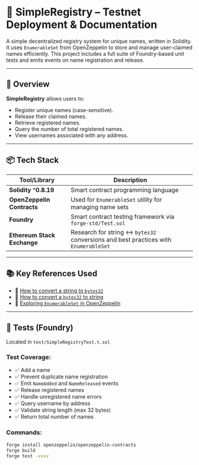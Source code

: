 # 🧾 SimpleRegistry – Testnet Deployment & Documentation

A simple decentralized registry system for unique names, written in Solidity. It uses `EnumerableSet` from OpenZeppelin to store and manage user-claimed names efficiently. This project includes a full suite of Foundry-based unit tests and emits events on name registration and release.

---

## 🚀 Overview

**SimpleRegistry** allows users to:
- Register unique names (case-sensitive).
- Release their claimed names.
- Retrieve registered names.
- Query the number of total registered names.
- View usernames associated with any address.

---

## 📦 Tech Stack

| Tool/Library              | Description                                            |
|---------------------------|--------------------------------------------------------|
| **Solidity ^0.8.19**      | Smart contract programming language                    |
| **OpenZeppelin Contracts**| Used for `EnumerableSet` utility for managing name sets|
| **Foundry**               | Smart contract testing framework via `forge-std/Test.sol` |
| **Ethereum Stack Exchange** | Research for string ↔ `bytes32` conversions and best practices with `EnumerableSet` |

---

## 📚 Key References Used

- 🔁 [How to convert a string to `bytes32`](https://ethereum.stackexchange.com/questions/9142/how-to-convert-a-string-to-bytes32)
- 🔁 [How to convert a `bytes32` to string](https://ethereum.stackexchange.com/questions/2519/how-to-convert-a-bytes32-to-string)
- 📖 [Exploring `EnumerableSet` in OpenZeppelin](https://medium.com/@daneelkent/exploring-enumerableset-in-openzeppelin-how-where-and-when-to-use-it-f21afdcbc8b5)

---

## 🧪 Tests (Foundry)

Located in `test/SimpleRegistryTest.t.sol`

### Test Coverage:
- ✅ Add a name
- ✅ Prevent duplicate name registration
- ✅ Emit `NameAdded` and `NameReleased` events
- ✅ Release registered names
- ✅ Handle unregistered name errors
- ✅ Query username by address
- ✅ Validate string length (max 32 bytes)
- ✅ Return total number of names

### Commands:
```bash
forge install openzeppelin/openzeppelin-contracts
forge build
forge test -vvvv
